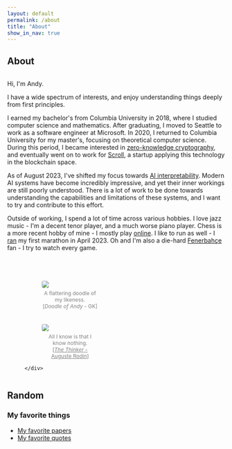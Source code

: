 ```yaml
---
layout: default
permalink: /about
title: "About"
show_in_nav: true
---
```

## About

<div>
  <div style="display: flex; flex-wrap: wrap;">
    <div style="flex: 1; min-width: 60%;">
      <p>
        Hi, I'm Andy.
      </p>
      <p>
        I have a wide spectrum of interests, and enjoy understanding things deeply from first principles.
      </p>
      <p>
        I earned my bachelor's from Columbia University in 2018, where I studied computer science and mathematics.
        After graduating, I moved to Seattle to work as a software engineer at Microsoft.
        In 2020, I returned to Columbia University for my master's, focusing on theoretical computer science.
        During this period, I became interested in <a href="https://en.wikipedia.org/wiki/Zero-knowledge_proof">zero-knowledge cryptography</a>, and eventually went on to work for <a href="https://scroll.io">Scroll</a>, a startup applying this technology in the blockchain space.</p>
      <p>
        As of August 2023, I've shifted my focus towards <a href="https://distill.pub/2020/circuits/zoom-in/">AI interpretability</a>.
        Modern AI systems have become incredibly impressive, and yet their inner workings are still poorly understood.
        There is a lot of work to be done towards understanding the capabilities and limitations of these systems, and I want to try and contribute to this effort.
      </p>
      <p>
        Outside of working, I spend a lot of time across various hobbies.
        I love jazz music - I'm a decent tenor player, and a much worse piano player.
        Chess is a more recent hobby of mine - I mostly play <a href="https://www.chess.com/member/andyrdt">online</a>.
        I like to run as well - I <a href="https://results.svetiming.com/Big-Sur/events/2023/Big-Sur-International-Marathon/3156/entrant/share">ran</a> my first marathon in April 2023.
        Oh and I'm also a die-hard <a href="https://en.wikipedia.org/wiki/Fenerbah%C3%A7e_S.K._(football)">Fenerbahçe</a> fan - I try to watch every game.
      </p>
    </div>
    <div style="max-width: 210px; margin-left: 40px; margin-top: 40px; flex-basis: content">
      <figure>
        <img  src="../../../images/about/doodle_portrait.jpg" style="border-radius: 3px;">
          <figcaption style="font-size: 12px; color: grey; text-align: center; padding-top: 5px;">
            A flattering doodle of my likeness.<br>
            [<i>Doodle of Andy</i> - GK]
          </figcaption>
      </figure>
      <!-- <figure>
        <img  src="../../../images/about/littlefish.jpg" style="border-radius: 3px;">
          <figcaption style="font-size: 12px; color: grey; text-align: center; padding-top: 5px;">
            A little fish that I am fond of.<br>
            [<a href="https://www.metmuseum.org/art/collection/search/338694" style="color: inherit;"><i>Big Fish Eat Little Fish</i> - Pieter Bruegel</a>]
          </figcaption>
      </figure> -->
      <figure style="padding-top: 20px;">
        <img src="../../../images/about/thinker.jpg" style="border-radius: 3px;"/>
        <figcaption style="font-size: 12px; color: grey; text-align: center; padding-top: 5px;">
          All I know is that I know nothing.<br>
          [<a href="https://www.metmuseum.org/art/collection/search/191811" style="color: inherit;"><i>The Thinker</i> - Auguste Rodin</a>]
        </figcaption>
      </figure>

    </div>
  </div>
</div>

## Random

### My favorite things

- [My favorite papers](/favorites/papers)
- [My favorite quotes](/favorites/quotes)

<!-- This is the base Jekyll theme. You can find out more info about customizing your Jekyll theme, as well as basic Jekyll usage documentation at [jekyllrb.com](https://jekyllrb.com/)

You can find the source code for Minima at GitHub:
[jekyll][jekyll-organization] /
[minima](https://github.com/jekyll/minima)

You can find the source code for Jekyll at GitHub:
[jekyll][jekyll-organization] /
[jekyll](https://github.com/jekyll/jekyll)


[jekyll-organization]: https://github.com/jekyll -->

